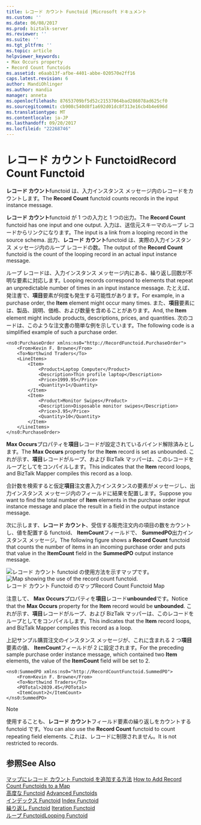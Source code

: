 ```yaml
---
title: レコード カウント Functoid |Microsoft ドキュメント
ms.custom: ''
ms.date: 06/08/2017
ms.prod: biztalk-server
ms.reviewer: ''
ms.suite: ''
ms.tgt_pltfrm: ''
ms.topic: article
helpviewer_keywords:
- Max Occurs property
- Record Count functoids
ms.assetid: e6aab13f-afbe-4401-abbe-020570e2ff16
caps.latest.revision: 6
author: MandiOhlinger
ms.author: mandia
manager: anneta
ms.openlocfilehash: 87653709bf5d52c21537064bad286078ad625cf0
ms.sourcegitcommit: cb908c540d8f1a692d01dc8f313e16cb4b4e696d
ms.translationtype: MT
ms.contentlocale: ja-JP
ms.lasthandoff: 09/20/2017
ms.locfileid: "22268746"
---
```

# <a name="record-count-functoid"></a><span data-ttu-id="aa4dc-102">レコード カウント Functoid</span><span class="sxs-lookup"><span data-stu-id="aa4dc-102">Record Count Functoid</span></span>
<span data-ttu-id="aa4dc-103">**レコード カウント**functoid は、入力インスタンス メッセージ内のレコードをカウントします。</span><span class="sxs-lookup"><span data-stu-id="aa4dc-103">The **Record Count** functoid counts records in the input instance message.</span></span>  
  
 <span data-ttu-id="aa4dc-104">**レコード カウント**functoid が 1 つの入力と 1 つの出力。</span><span class="sxs-lookup"><span data-stu-id="aa4dc-104">The **Record Count** functoid has one input and one output.</span></span> <span data-ttu-id="aa4dc-105">入力は、送信元スキーマのループ レコードからリンクになります。</span><span class="sxs-lookup"><span data-stu-id="aa4dc-105">The input is a link from a looping record in the source schema.</span></span> <span data-ttu-id="aa4dc-106">出力、**レコード カウント**functoid は、実際の入力インスタンス メッセージ内のループ レコードの数。</span><span class="sxs-lookup"><span data-stu-id="aa4dc-106">The output of the **Record Count** functoid is the count of the looping record in an actual input instance message.</span></span>  
  
 <span data-ttu-id="aa4dc-107">ループ レコードは、入力インスタンス メッセージ内にある、繰り返し回数が不明な要素に対応します。</span><span class="sxs-lookup"><span data-stu-id="aa4dc-107">Looping records correspond to elements that repeat an unpredictable number of times in an input instance message.</span></span> <span data-ttu-id="aa4dc-108">たとえば、発注書で、**項目**要素が何度も発生する可能性があります。</span><span class="sxs-lookup"><span data-stu-id="aa4dc-108">For example, in a purchase order, the **Item** element might occur many times.</span></span> <span data-ttu-id="aa4dc-109">また、**項目**要素には、製品、説明、価格、および数量を含めることがあります。</span><span class="sxs-lookup"><span data-stu-id="aa4dc-109">And, the **Item** element might include products, descriptions, prices, and quantities.</span></span> <span data-ttu-id="aa4dc-110">次のコードは、このような注文書の簡単な例を示しています。</span><span class="sxs-lookup"><span data-stu-id="aa4dc-110">The following code is a simplified example of such a purchase order.</span></span>  
  
```  
<ns0:PurchaseOrder xmlns:ns0="http://RecordFunctoid.PurchaseOrder">  
    <From>Kevin F. Browne</From>  
    <To>Northwind Traders</To>  
    <LineItems>  
        <Item>  
            <Product>Laptop Computer</Product>  
            <Description>Thin profile laptop</Description>  
            <Price>1999.95</Price>  
            <Quantity>1</Quantity>  
        </Item>  
        <Item>  
            <Product>Monitor Swipes</Product>  
            <Description>Disposable monitor swipes</Description>  
            <Price>3.95</Price>  
            <Quantity>10</Quantity>  
        </Item>  
    </LineItems>  
</ns0:PurchaseOrder>  
```  
  
 <span data-ttu-id="aa4dc-111">**Max Occurs**プロパティを**項目**レコードが設定されているバインド解除済みとします。</span><span class="sxs-lookup"><span data-stu-id="aa4dc-111">The **Max Occurs** property for the **Item** record is set as unbounded.</span></span> <span data-ttu-id="aa4dc-112">これが示す、**項目**レコードがループ、および BizTalk マッパーは、このレコードをループとしてをコンパイルします。</span><span class="sxs-lookup"><span data-stu-id="aa4dc-112">This indicates that the **Item** record loops, and BizTalk Mapper compiles this record as a loop.</span></span>  
  
 <span data-ttu-id="aa4dc-113">合計数を検索すると仮定**項目**注文書入力インスタンスの要素がメッセージし、出力インスタンス メッセージ内のフィールドに結果を配置します。</span><span class="sxs-lookup"><span data-stu-id="aa4dc-113">Suppose you want to find the total number of **Item** elements in the purchase order input instance message and place the result in a field in the output instance message.</span></span>  
  
 <span data-ttu-id="aa4dc-114">次に示します、**レコード カウント**、受信する販売注文内の項目の数をカウントし、値を配置する functoid、 **ItemCount**フィールドで、 **SummedPO**出力インスタンス メッセージ。</span><span class="sxs-lookup"><span data-stu-id="aa4dc-114">The following figure shows a **Record Count** functoid that counts the number of items in an incoming purchase order and puts that value in the **ItemCount** field in the **SummedPO** output instance message.</span></span>  
  
 <span data-ttu-id="aa4dc-115">![レコード カウント functoid の使用方法を示すマップです。](../core/media/recordcountfunctoid.gif "recordcountfunctoid")</span><span class="sxs-lookup"><span data-stu-id="aa4dc-115">![Map showing the use of the record count functoid.](../core/media/recordcountfunctoid.gif "recordcountfunctoid")</span></span>  
<span data-ttu-id="aa4dc-116">レコード カウント Functoid のマップ</span><span class="sxs-lookup"><span data-stu-id="aa4dc-116">Record Count Functoid Map</span></span>  
  
 <span data-ttu-id="aa4dc-117">注意して、 **Max Occurs**プロパティを**項目**レコード**unbounded**です。</span><span class="sxs-lookup"><span data-stu-id="aa4dc-117">Notice that the **Max Occurs** property for the **Item** record would be **unbounded**.</span></span> <span data-ttu-id="aa4dc-118">これが示す、**項目**レコードがループ、および BizTalk マッパーは、このレコードをループとしてをコンパイルします。</span><span class="sxs-lookup"><span data-stu-id="aa4dc-118">This indicates that the **Item** record loops, and BizTalk Mapper compiles this record as a loop.</span></span>  
  
 <span data-ttu-id="aa4dc-119">上記サンプル購買注文のインスタンス メッセージが、これに含まれる 2 つ**項目**要素の値、 **ItemCount**フィールドが 2 に設定されます。</span><span class="sxs-lookup"><span data-stu-id="aa4dc-119">For the preceding sample purchase order instance message, which contained two **Item** elements, the value of the **ItemCount** field will be set to 2.</span></span>  
  
```  
<ns0:SummedPO xmlns:ns0="http://RecordCountFunctoid.SummedPO">  
    <From>Kevin F. Browne</From>  
    <To>Northwind Traders</To>  
    <POTotal>2039.45</POTotal>  
    <ItemCount>2</ItemCount>  
</ns0:SummedPO>  
```  
  
> [!NOTE]
>  <span data-ttu-id="aa4dc-120">使用することも、**レコード カウント**フィールド要素の繰り返しをカウントする functoid です。</span><span class="sxs-lookup"><span data-stu-id="aa4dc-120">You can also use the **Record Count** functoid to count repeating field elements.</span></span> <span data-ttu-id="aa4dc-121">これは、レコードに制限されません。</span><span class="sxs-lookup"><span data-stu-id="aa4dc-121">It is not restricted to records.</span></span>  
  
## <a name="see-also"></a><span data-ttu-id="aa4dc-122">参照</span><span class="sxs-lookup"><span data-stu-id="aa4dc-122">See Also</span></span>  
 <span data-ttu-id="aa4dc-123">[マップにレコード カウント Functoid を追加する方法](../core/how-to-add-record-count-functoids-to-a-map.md) </span><span class="sxs-lookup"><span data-stu-id="aa4dc-123">[How to Add Record Count Functoids to a Map](../core/how-to-add-record-count-functoids-to-a-map.md) </span></span>  
 <span data-ttu-id="aa4dc-124">[高度な Functoid](../core/advanced-functoids.md) </span><span class="sxs-lookup"><span data-stu-id="aa4dc-124">[Advanced Functoids](../core/advanced-functoids.md) </span></span>  
 <span data-ttu-id="aa4dc-125">[インデックス Functoid](../core/index-functoid.md) </span><span class="sxs-lookup"><span data-stu-id="aa4dc-125">[Index Functoid](../core/index-functoid.md) </span></span>  
 <span data-ttu-id="aa4dc-126">[繰り返し Functoid](../core/iteration-functoid.md) </span><span class="sxs-lookup"><span data-stu-id="aa4dc-126">[Iteration Functoid](../core/iteration-functoid.md) </span></span>  
 [<span data-ttu-id="aa4dc-127">ループ Functoid</span><span class="sxs-lookup"><span data-stu-id="aa4dc-127">Looping Functoid</span></span>](../core/looping-functoid.md)